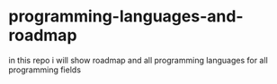 # programming-languages-and-roadmap
in this repo i will show roadmap and all programming languages for all programming fields

